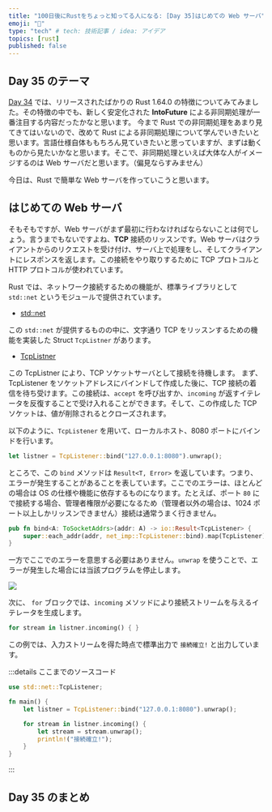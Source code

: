 ```yaml
---
title: "100日後にRustをちょっと知ってる人になる: [Day 35]はじめての Web サーバ"
emoji: "🦀"
type: "tech" # tech: 技術記事 / idea: アイデア
topics: [rust]
published: false
---
```

## Day 35 のテーマ

[Day 34](https://zenn.dev/shinyay/articles/hello-rust-day034) では、リリースされたばかりの Rust 1.64.0 の特徴についてみてみました。その特徴の中でも、新しく安定化された **IntoFuture** による非同期処理が一番注目する内容だったかなと思います。
今まで Rust での非同期処理をあまり見てきてはいないので、改めて Rust による非同期処理について学んでいきたいと思います。言語仕様自体ももちろん見ていきたいと思っていますが、まずは動くものから見たいかなと思います。そこで、非同期処理といえば大体な人がイメージするのは Web サーバだと思います。（偏見ならすみません）

今日は、Rust で簡単な Web サーバを作っていこうと思います。

## はじめての Web サーバ

そもそもですが、Web サーバがまず最初に行わなければならないことは何でしょう。言うまでもないですよね、**TCP** 接続のリッスンです。Web サーバはクライアントからのリクエストを受け付け、サーバ上で処理をし、そしてクライアントにレスポンスを返します。この接続をやり取りするために TCP プロトコルと HTTP プロトコルが使われています。

Rust では、ネットワーク接続するための機能が、標準ライブラリとして `std::net` というモジュールで提供されています。

- [std::net](https://doc.rust-lang.org/std/net/)

この `std::net` が提供するものの中に、文字通り TCP をリッスンするための機能を実装した Struct `TcpListner` があります。

- [TcpListner](https://doc.rust-lang.org/std/net/struct.TcpListener.html)

この TcpListner により、TCP ソケットサーバとして接続を待機します。
まず、TcpListener をソケットアドレスにバインドして作成した後に、TCP 接続の着信を待ち受けます。この接続は、`accept` を呼び出すか、`incoming` が返すイテレータを反復することで受け入れることができます。そして、この作成した TCP ソケットは、値が削除されるとクローズされます。

以下のように、`TcpListener` を用いて、ローカルホスト、8080 ポートにバインドを行います。

```rust
let listner = TcpListener::bind("127.0.0.1:8080").unwrap();
```

ところで、この `bind` メソッドは `Result<T, Error>` を返しています。つまり、エラーが発生することがあることを表しています。ここでのエラーは、ほとんどの場合は OS の仕様や機能に依存するものになります。たとえば、ポート `80` にで接続する場合、管理者権限が必要になるため（管理者以外の場合は、1024 ポート以上しかリッスンできません）接続は通常うまく行きません。

```rust
pub fn bind<A: ToSocketAddrs>(addr: A) -> io::Result<TcpListener> {
    super::each_addr(addr, net_imp::TcpListener::bind).map(TcpListener)
}
```

一方でここでのエラーを意思する必要はありません。`unwrap` を使うことで、エラーが発生した場合には当該プログラムを停止します。

![](https://storage.googleapis.com/zenn-user-upload/2d3668c34499-20220929.png)

次に、 `for` ブロックでは、`incoming` メソッドにより接続ストリームを与えるイテレータを生成します。

```rust
for stream in listner.incoming() { }
```

この例では、入力ストリームを得た時点で標準出力で `接続確立!` と出力しています。

:::details ここまでのソースコード

```rust
use std::net::TcpListener;

fn main() {
    let listner = TcpListener::bind("127.0.0.1:8080").unwrap();

    for stream in listner.incoming() {
        let stream = stream.unwrap();
        println!("接続確立!");
    }
}
```

:::



## Day 35 のまとめ
